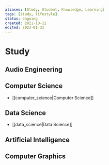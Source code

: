 ```yaml
---
aliases: [Study, Student, Knowledge, Learning]
tags: [study, lifestyle]
status: ongoing
created: 2021-10-12
edited: 2023-01-31
---
```


# Study

## Audio Engineering


## Computer Science
- [[computer_science|Computer Science]]

## Data Science
- [[data_science|Data Science]]


## Artificial Intelligence


## Computer Graphics